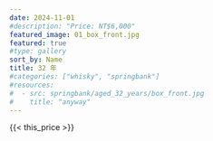 ```yaml
---
date: 2024-11-01
#description: "Price: NT$6,000"
featured_image: 01_box_front.jpg
featured: true
#type: gallery
sort_by: Name
title: 32 年
#categories: ["whisky", "springbank"]
#resources:
#  - src: springbank/aged_32_years/box_front.jpg
#    title: "anyway"
---
```

{{< this_price >}}
